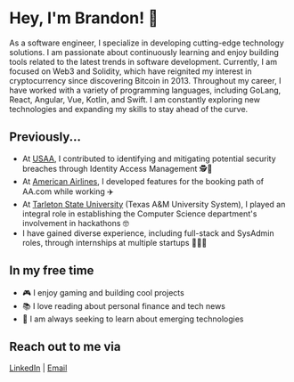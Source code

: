 # Hey, I'm Brandon! 👋

As a software engineer, I specialize in developing cutting-edge technology solutions. I am passionate about continuously learning and enjoy building tools related to the latest trends in software development. Currently, I am focused on Web3 and Solidity, which have reignited my interest in cryptocurrency since discovering Bitcoin in 2013. Throughout my career, I have worked with a variety of programming languages, including GoLang, React, Angular, Vue, Kotlin, and Swift. I am constantly exploring new technologies and expanding my skills to stay ahead of the curve.

## Previously...
* At [USAA](https://www.usaa.com/), I contributed to identifying and mitigating potential security breaches through Identity Access Management 🕵️🏦
* At [American Airlines](https://www.aa.com/), I developed features for the booking path of AA.com while working  ✈️
* At [Tarleton State University](https://www.tarleton.edu/home/index.html) (Texas A&M University System), I played an integral role in establishing the Computer Science department's involvement in hackathons 🤓
* I have gained diverse experience, including full-stack and SysAdmin roles, through internships at multiple startups 🧙🏼‍♂️

## In my free time
* 🎮 I enjoy gaming and building cool projects
* 📚 I love reading about personal finance and tech news
* 🚀 I am always seeking to learn about emerging technologies

## Reach out to me via
[LinkedIn](https://www.linkedin.com/in/brandonjurado/) | [Email](hello@bjurado.com)
<!--
**brandonjurado/brandonjurado** is a ✨ _special_ ✨ repository because its `README.md` (this file) appears on your GitHub profile.

Here are some ideas to get you started:

- 🔭 I’m currently working on ...
- 🌱 I’m currently learning ...
- 👯 I’m looking to collaborate on ...
- 🤔 I’m looking for help with ...
- 💬 Ask me about ...
- 📫 How to reach me: ...
- 😄 Pronouns: ...
- ⚡ Fun fact: ...
-->
